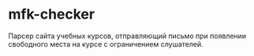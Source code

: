 # mfk-checker
Парсер сайта учебных курсов, отправляющий письмо при появлении свободного места на курсе с ограничением слушателей.
